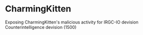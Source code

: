 # CharmingKitten
Exposing CharmingKitten's malicious activity for IRGC-IO devision Counterintelligence devision (1500)
